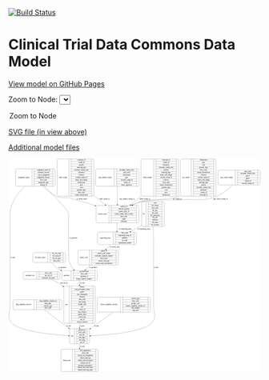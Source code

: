 <link rel='stylesheet' href="assets/style.css">
<link rel='stylesheet' href="https://unpkg.com/leaflet@1.5.1/dist/leaflet.css" integrity="sha512-xwE/Az9zrjBIphAcBb3F6JVqxf46+CDLwfLMHloNu6KEQCAWi6HcDUbeOfBIptF7tcCzusKFjFw2yuvEpDL9wQ==" crossorigin="">
<script type="text/javascript" src="https://code.jquery.com/jquery-3.2.1.min.js"></script>
<script type="text/javascript"  src="https://unpkg.com/leaflet@1.5.1/dist/leaflet.js"></script>
<script type="text/javascript" src="assets/actions.js"></script>

[![Build Status](https://travis-ci.org/CBIIT/ctdc-model.svg?branch=master)](https://travis-ci.org/CBIIT/ctdc-model)

# Clinical Trial Data Commons Data Model

[View model on GitHub Pages](https://cbiit.github.io/ctdc-model/)




Zoom to Node: <select id="node_select">
  <option value="">Zoom to Node</option>
</select>
<div id="model"></div>

<p>
<a href="./model-desc/ctdc-model.svg">SVG file (in view above)</a>
<p>
<a href="./model-desc">Additional model files</a>
<div id='graph' style='display:off;'>
<svg width="2340pt" height="1983pt"
 viewBox="0.00 0.00 2339.70 1983.00" xmlns="http://www.w3.org/2000/svg" xmlns:xlink="http://www.w3.org/1999/xlink">
<g id="graph0" class="graph" transform="scale(1 1) rotate(0) translate(4 1979)">
<title>Perl</title>
<polygon fill="#ffffff" stroke="transparent" points="-4,4 -4,-1979 2335.7039,-1979 2335.7039,4 -4,4"/>
<!-- ihc_assay_report -->
<g id="node1" class="node">
<title>ihc_assay_report</title>
<path fill="none" stroke="#000000" d="M234.7039,-1013.5C234.7039,-1013.5 513.7039,-1013.5 513.7039,-1013.5 519.7039,-1013.5 525.7039,-1019.5 525.7039,-1025.5 525.7039,-1025.5 525.7039,-1093.5 525.7039,-1093.5 525.7039,-1099.5 519.7039,-1105.5 513.7039,-1105.5 513.7039,-1105.5 234.7039,-1105.5 234.7039,-1105.5 228.7039,-1105.5 222.7039,-1099.5 222.7039,-1093.5 222.7039,-1093.5 222.7039,-1025.5 222.7039,-1025.5 222.7039,-1019.5 228.7039,-1013.5 234.7039,-1013.5"/>
<text text-anchor="middle" x="291.7039" y="-1055.8" font-family="Times,serif" font-size="14.00" fill="#000000">ihc_assay_report</text>
<polyline fill="none" stroke="#000000" points="360.7039,-1013.5 360.7039,-1105.5 "/>
<text text-anchor="middle" x="371.2039" y="-1055.8" font-family="Times,serif" font-size="14.00" fill="#000000"> </text>
<polyline fill="none" stroke="#000000" points="381.7039,-1013.5 381.7039,-1105.5 "/>
<text text-anchor="middle" x="443.2039" y="-1090.3" font-family="Times,serif" font-size="14.00" fill="#000000">ihc_test_result</text>
<polyline fill="none" stroke="#000000" points="381.7039,-1082.5 504.7039,-1082.5 "/>
<text text-anchor="middle" x="443.2039" y="-1067.3" font-family="Times,serif" font-size="14.00" fill="#000000">ihc_assay_id</text>
<polyline fill="none" stroke="#000000" points="381.7039,-1059.5 504.7039,-1059.5 "/>
<text text-anchor="middle" x="443.2039" y="-1044.3" font-family="Times,serif" font-size="14.00" fill="#000000">ihc_test_gene</text>
<polyline fill="none" stroke="#000000" points="381.7039,-1036.5 504.7039,-1036.5 "/>
<text text-anchor="middle" x="443.2039" y="-1021.3" font-family="Times,serif" font-size="14.00" fill="#000000">show_node</text>
<polyline fill="none" stroke="#000000" points="504.7039,-1013.5 504.7039,-1105.5 "/>
<text text-anchor="middle" x="515.2039" y="-1055.8" font-family="Times,serif" font-size="14.00" fill="#000000"> </text>
</g>
<!-- specimen -->
<g id="node12" class="node">
<title>specimen</title>
<path fill="none" stroke="#000000" d="M504.2039,-846.5C504.2039,-846.5 808.2039,-846.5 808.2039,-846.5 814.2039,-846.5 820.2039,-852.5 820.2039,-858.5 820.2039,-858.5 820.2039,-926.5 820.2039,-926.5 820.2039,-932.5 814.2039,-938.5 808.2039,-938.5 808.2039,-938.5 504.2039,-938.5 504.2039,-938.5 498.2039,-938.5 492.2039,-932.5 492.2039,-926.5 492.2039,-926.5 492.2039,-858.5 492.2039,-858.5 492.2039,-852.5 498.2039,-846.5 504.2039,-846.5"/>
<text text-anchor="middle" x="534.7039" y="-888.8" font-family="Times,serif" font-size="14.00" fill="#000000">specimen</text>
<polyline fill="none" stroke="#000000" points="577.2039,-846.5 577.2039,-938.5 "/>
<text text-anchor="middle" x="587.7039" y="-888.8" font-family="Times,serif" font-size="14.00" fill="#000000"> </text>
<polyline fill="none" stroke="#000000" points="598.2039,-846.5 598.2039,-938.5 "/>
<text text-anchor="middle" x="698.7039" y="-923.3" font-family="Times,serif" font-size="14.00" fill="#000000">specimen_type</text>
<polyline fill="none" stroke="#000000" points="598.2039,-915.5 799.2039,-915.5 "/>
<text text-anchor="middle" x="698.7039" y="-900.3" font-family="Times,serif" font-size="14.00" fill="#000000">show_node</text>
<polyline fill="none" stroke="#000000" points="598.2039,-892.5 799.2039,-892.5 "/>
<text text-anchor="middle" x="698.7039" y="-877.3" font-family="Times,serif" font-size="14.00" fill="#000000">specimen_id</text>
<polyline fill="none" stroke="#000000" points="598.2039,-869.5 799.2039,-869.5 "/>
<text text-anchor="middle" x="698.7039" y="-854.3" font-family="Times,serif" font-size="14.00" fill="#000000">biopsy_sequence_number</text>
<polyline fill="none" stroke="#000000" points="799.2039,-846.5 799.2039,-938.5 "/>
<text text-anchor="middle" x="809.7039" y="-888.8" font-family="Times,serif" font-size="14.00" fill="#000000"> </text>
</g>
<!-- ihc_assay_report&#45;&gt;specimen -->
<g id="edge16" class="edge">
<title>ihc_assay_report&#45;&gt;specimen</title>
<path fill="none" stroke="#000000" d="M399.4156,-1013.3838C412.2998,-993.5617 429.622,-971.6349 450.2039,-957 457.3443,-951.9228 468.7485,-946.5485 482.6208,-941.1551"/>
<polygon fill="#000000" stroke="#000000" points="483.9386,-944.399 492.0733,-937.611 481.481,-937.8445 483.9386,-944.399"/>
<text text-anchor="middle" x="495.2039" y="-960.8" font-family="Times,serif" font-size="14.00" fill="#000000">of_specimen</text>
</g>
<!-- indel_variant -->
<g id="node2" class="node">
<title>indel_variant</title>
<path fill="none" stroke="#000000" d="M460.2039,-1629.5C460.2039,-1629.5 776.2039,-1629.5 776.2039,-1629.5 782.2039,-1629.5 788.2039,-1635.5 788.2039,-1641.5 788.2039,-1641.5 788.2039,-1962.5 788.2039,-1962.5 788.2039,-1968.5 782.2039,-1974.5 776.2039,-1974.5 776.2039,-1974.5 460.2039,-1974.5 460.2039,-1974.5 454.2039,-1974.5 448.2039,-1968.5 448.2039,-1962.5 448.2039,-1962.5 448.2039,-1641.5 448.2039,-1641.5 448.2039,-1635.5 454.2039,-1629.5 460.2039,-1629.5"/>
<text text-anchor="middle" x="503.2039" y="-1798.3" font-family="Times,serif" font-size="14.00" fill="#000000">indel_variant</text>
<polyline fill="none" stroke="#000000" points="558.2039,-1629.5 558.2039,-1974.5 "/>
<text text-anchor="middle" x="568.7039" y="-1798.3" font-family="Times,serif" font-size="14.00" fill="#000000"> </text>
<polyline fill="none" stroke="#000000" points="579.2039,-1629.5 579.2039,-1974.5 "/>
<text text-anchor="middle" x="673.2039" y="-1959.3" font-family="Times,serif" font-size="14.00" fill="#000000">transcript_id</text>
<polyline fill="none" stroke="#000000" points="579.2039,-1951.5 767.2039,-1951.5 "/>
<text text-anchor="middle" x="673.2039" y="-1936.3" font-family="Times,serif" font-size="14.00" fill="#000000">variant_id</text>
<polyline fill="none" stroke="#000000" points="579.2039,-1928.5 767.2039,-1928.5 "/>
<text text-anchor="middle" x="673.2039" y="-1913.3" font-family="Times,serif" font-size="14.00" fill="#000000">position</text>
<polyline fill="none" stroke="#000000" points="579.2039,-1905.5 767.2039,-1905.5 "/>
<text text-anchor="middle" x="673.2039" y="-1890.3" font-family="Times,serif" font-size="14.00" fill="#000000">transcript_hgvs</text>
<polyline fill="none" stroke="#000000" points="579.2039,-1882.5 767.2039,-1882.5 "/>
<text text-anchor="middle" x="673.2039" y="-1867.3" font-family="Times,serif" font-size="14.00" fill="#000000">oncomine_variant_class</text>
<polyline fill="none" stroke="#000000" points="579.2039,-1859.5 767.2039,-1859.5 "/>
<text text-anchor="middle" x="673.2039" y="-1844.3" font-family="Times,serif" font-size="14.00" fill="#000000">alternative</text>
<polyline fill="none" stroke="#000000" points="579.2039,-1836.5 767.2039,-1836.5 "/>
<text text-anchor="middle" x="673.2039" y="-1821.3" font-family="Times,serif" font-size="14.00" fill="#000000">reference</text>
<polyline fill="none" stroke="#000000" points="579.2039,-1813.5 767.2039,-1813.5 "/>
<text text-anchor="middle" x="673.2039" y="-1798.3" font-family="Times,serif" font-size="14.00" fill="#000000">external_variant_id</text>
<polyline fill="none" stroke="#000000" points="579.2039,-1790.5 767.2039,-1790.5 "/>
<text text-anchor="middle" x="673.2039" y="-1775.3" font-family="Times,serif" font-size="14.00" fill="#000000">amino_acid_change</text>
<polyline fill="none" stroke="#000000" points="579.2039,-1767.5 767.2039,-1767.5 "/>
<text text-anchor="middle" x="673.2039" y="-1752.3" font-family="Times,serif" font-size="14.00" fill="#000000">chromosome</text>
<polyline fill="none" stroke="#000000" points="579.2039,-1744.5 767.2039,-1744.5 "/>
<text text-anchor="middle" x="673.2039" y="-1729.3" font-family="Times,serif" font-size="14.00" fill="#000000">gene</text>
<polyline fill="none" stroke="#000000" points="579.2039,-1721.5 767.2039,-1721.5 "/>
<text text-anchor="middle" x="673.2039" y="-1706.3" font-family="Times,serif" font-size="14.00" fill="#000000">exon</text>
<polyline fill="none" stroke="#000000" points="579.2039,-1698.5 767.2039,-1698.5 "/>
<text text-anchor="middle" x="673.2039" y="-1683.3" font-family="Times,serif" font-size="14.00" fill="#000000">genomic_hgvs</text>
<polyline fill="none" stroke="#000000" points="579.2039,-1675.5 767.2039,-1675.5 "/>
<text text-anchor="middle" x="673.2039" y="-1660.3" font-family="Times,serif" font-size="14.00" fill="#000000">show_node</text>
<polyline fill="none" stroke="#000000" points="579.2039,-1652.5 767.2039,-1652.5 "/>
<text text-anchor="middle" x="673.2039" y="-1637.3" font-family="Times,serif" font-size="14.00" fill="#000000">variant_classification</text>
<polyline fill="none" stroke="#000000" points="767.2039,-1629.5 767.2039,-1974.5 "/>
<text text-anchor="middle" x="777.7039" y="-1798.3" font-family="Times,serif" font-size="14.00" fill="#000000"> </text>
</g>
<!-- variant_report -->
<g id="node16" class="node">
<title>variant_report</title>
<path fill="none" stroke="#000000" d="M821.2039,-1382C821.2039,-1382 1193.2039,-1382 1193.2039,-1382 1199.2039,-1382 1205.2039,-1388 1205.2039,-1394 1205.2039,-1394 1205.2039,-1531 1205.2039,-1531 1205.2039,-1537 1199.2039,-1543 1193.2039,-1543 1193.2039,-1543 821.2039,-1543 821.2039,-1543 815.2039,-1543 809.2039,-1537 809.2039,-1531 809.2039,-1531 809.2039,-1394 809.2039,-1394 809.2039,-1388 815.2039,-1382 821.2039,-1382"/>
<text text-anchor="middle" x="869.2039" y="-1458.8" font-family="Times,serif" font-size="14.00" fill="#000000">variant_report</text>
<polyline fill="none" stroke="#000000" points="929.2039,-1382 929.2039,-1543 "/>
<text text-anchor="middle" x="939.7039" y="-1458.8" font-family="Times,serif" font-size="14.00" fill="#000000"> </text>
<polyline fill="none" stroke="#000000" points="950.2039,-1382 950.2039,-1543 "/>
<text text-anchor="middle" x="1067.2039" y="-1527.8" font-family="Times,serif" font-size="14.00" fill="#000000">analysis_id</text>
<polyline fill="none" stroke="#000000" points="950.2039,-1520 1184.2039,-1520 "/>
<text text-anchor="middle" x="1067.2039" y="-1504.8" font-family="Times,serif" font-size="14.00" fill="#000000">reference_genome</text>
<polyline fill="none" stroke="#000000" points="950.2039,-1497 1184.2039,-1497 "/>
<text text-anchor="middle" x="1067.2039" y="-1481.8" font-family="Times,serif" font-size="14.00" fill="#000000">variant_report_id</text>
<polyline fill="none" stroke="#000000" points="950.2039,-1474 1184.2039,-1474 "/>
<text text-anchor="middle" x="1067.2039" y="-1458.8" font-family="Times,serif" font-size="14.00" fill="#000000">torrent_variant_caller_version</text>
<polyline fill="none" stroke="#000000" points="950.2039,-1451 1184.2039,-1451 "/>
<text text-anchor="middle" x="1067.2039" y="-1435.8" font-family="Times,serif" font-size="14.00" fill="#000000">show_node</text>
<polyline fill="none" stroke="#000000" points="950.2039,-1428 1184.2039,-1428 "/>
<text text-anchor="middle" x="1067.2039" y="-1412.8" font-family="Times,serif" font-size="14.00" fill="#000000">mapd</text>
<polyline fill="none" stroke="#000000" points="950.2039,-1405 1184.2039,-1405 "/>
<text text-anchor="middle" x="1067.2039" y="-1389.8" font-family="Times,serif" font-size="14.00" fill="#000000">cellularity</text>
<polyline fill="none" stroke="#000000" points="1184.2039,-1382 1184.2039,-1543 "/>
<text text-anchor="middle" x="1194.7039" y="-1458.8" font-family="Times,serif" font-size="14.00" fill="#000000"> </text>
</g>
<!-- indel_variant&#45;&gt;variant_report -->
<g id="edge8" class="edge">
<title>indel_variant&#45;&gt;variant_report</title>
<path fill="none" stroke="#000000" d="M788.3843,-1636.7841C791.3366,-1634.1594 794.278,-1631.5629 797.2039,-1629 827.694,-1602.2925 861.7515,-1574.4806 893.4176,-1549.4089"/>
<polygon fill="#000000" stroke="#000000" points="895.7334,-1552.0399 901.4131,-1543.0961 891.3956,-1546.5459 895.7334,-1552.0399"/>
<text text-anchor="middle" x="887.7039" y="-1599.8" font-family="Times,serif" font-size="14.00" fill="#000000">indel_variant_of</text>
</g>
<!-- sequencing_assay -->
<g id="node3" class="node">
<title>sequencing_assay</title>
<path fill="none" stroke="#000000" d="M833.7039,-1180.5C833.7039,-1180.5 1170.7039,-1180.5 1170.7039,-1180.5 1176.7039,-1180.5 1182.7039,-1186.5 1182.7039,-1192.5 1182.7039,-1192.5 1182.7039,-1283.5 1182.7039,-1283.5 1182.7039,-1289.5 1176.7039,-1295.5 1170.7039,-1295.5 1170.7039,-1295.5 833.7039,-1295.5 833.7039,-1295.5 827.7039,-1295.5 821.7039,-1289.5 821.7039,-1283.5 821.7039,-1283.5 821.7039,-1192.5 821.7039,-1192.5 821.7039,-1186.5 827.7039,-1180.5 833.7039,-1180.5"/>
<text text-anchor="middle" x="894.7039" y="-1234.3" font-family="Times,serif" font-size="14.00" fill="#000000">sequencing_assay</text>
<polyline fill="none" stroke="#000000" points="967.7039,-1180.5 967.7039,-1295.5 "/>
<text text-anchor="middle" x="978.2039" y="-1234.3" font-family="Times,serif" font-size="14.00" fill="#000000"> </text>
<polyline fill="none" stroke="#000000" points="988.7039,-1180.5 988.7039,-1295.5 "/>
<text text-anchor="middle" x="1075.2039" y="-1280.3" font-family="Times,serif" font-size="14.00" fill="#000000">show_node</text>
<polyline fill="none" stroke="#000000" points="988.7039,-1272.5 1161.7039,-1272.5 "/>
<text text-anchor="middle" x="1075.2039" y="-1257.3" font-family="Times,serif" font-size="14.00" fill="#000000">sequencing_assay_id</text>
<polyline fill="none" stroke="#000000" points="988.7039,-1249.5 1161.7039,-1249.5 "/>
<text text-anchor="middle" x="1075.2039" y="-1234.3" font-family="Times,serif" font-size="14.00" fill="#000000">platform</text>
<polyline fill="none" stroke="#000000" points="988.7039,-1226.5 1161.7039,-1226.5 "/>
<text text-anchor="middle" x="1075.2039" y="-1211.3" font-family="Times,serif" font-size="14.00" fill="#000000">qc_result</text>
<polyline fill="none" stroke="#000000" points="988.7039,-1203.5 1161.7039,-1203.5 "/>
<text text-anchor="middle" x="1075.2039" y="-1188.3" font-family="Times,serif" font-size="14.00" fill="#000000">experimental_method</text>
<polyline fill="none" stroke="#000000" points="1161.7039,-1180.5 1161.7039,-1295.5 "/>
<text text-anchor="middle" x="1172.2039" y="-1234.3" font-family="Times,serif" font-size="14.00" fill="#000000"> </text>
</g>
<!-- nucleic_acid -->
<g id="node9" class="node">
<title>nucleic_acid</title>
<path fill="none" stroke="#000000" d="M654.2039,-990.5C654.2039,-990.5 1004.2039,-990.5 1004.2039,-990.5 1010.2039,-990.5 1016.2039,-996.5 1016.2039,-1002.5 1016.2039,-1002.5 1016.2039,-1116.5 1016.2039,-1116.5 1016.2039,-1122.5 1010.2039,-1128.5 1004.2039,-1128.5 1004.2039,-1128.5 654.2039,-1128.5 654.2039,-1128.5 648.2039,-1128.5 642.2039,-1122.5 642.2039,-1116.5 642.2039,-1116.5 642.2039,-1002.5 642.2039,-1002.5 642.2039,-996.5 648.2039,-990.5 654.2039,-990.5"/>
<text text-anchor="middle" x="695.2039" y="-1055.8" font-family="Times,serif" font-size="14.00" fill="#000000">nucleic_acid</text>
<polyline fill="none" stroke="#000000" points="748.2039,-990.5 748.2039,-1128.5 "/>
<text text-anchor="middle" x="758.7039" y="-1055.8" font-family="Times,serif" font-size="14.00" fill="#000000"> </text>
<polyline fill="none" stroke="#000000" points="769.2039,-990.5 769.2039,-1128.5 "/>
<text text-anchor="middle" x="882.2039" y="-1113.3" font-family="Times,serif" font-size="14.00" fill="#000000">aliquot_id</text>
<polyline fill="none" stroke="#000000" points="769.2039,-1105.5 995.2039,-1105.5 "/>
<text text-anchor="middle" x="882.2039" y="-1090.3" font-family="Times,serif" font-size="14.00" fill="#000000">nucleic_acid_volume</text>
<polyline fill="none" stroke="#000000" points="769.2039,-1082.5 995.2039,-1082.5 "/>
<text text-anchor="middle" x="882.2039" y="-1067.3" font-family="Times,serif" font-size="14.00" fill="#000000">molecular_sequence_number</text>
<polyline fill="none" stroke="#000000" points="769.2039,-1059.5 995.2039,-1059.5 "/>
<text text-anchor="middle" x="882.2039" y="-1044.3" font-family="Times,serif" font-size="14.00" fill="#000000">show_node</text>
<polyline fill="none" stroke="#000000" points="769.2039,-1036.5 995.2039,-1036.5 "/>
<text text-anchor="middle" x="882.2039" y="-1021.3" font-family="Times,serif" font-size="14.00" fill="#000000">nucleic_acid_type</text>
<polyline fill="none" stroke="#000000" points="769.2039,-1013.5 995.2039,-1013.5 "/>
<text text-anchor="middle" x="882.2039" y="-998.3" font-family="Times,serif" font-size="14.00" fill="#000000">nucleic_acid_concentration</text>
<polyline fill="none" stroke="#000000" points="995.2039,-990.5 995.2039,-1128.5 "/>
<text text-anchor="middle" x="1005.7039" y="-1055.8" font-family="Times,serif" font-size="14.00" fill="#000000"> </text>
</g>
<!-- sequencing_assay&#45;&gt;nucleic_acid -->
<g id="edge2" class="edge">
<title>sequencing_assay&#45;&gt;nucleic_acid</title>
<path fill="none" stroke="#000000" d="M946.0357,-1180.0462C932.3849,-1165.9614 917.5802,-1150.686 903.242,-1135.8919"/>
<polygon fill="#000000" stroke="#000000" points="905.7207,-1133.4204 896.2478,-1128.6754 900.6941,-1138.2921 905.7207,-1133.4204"/>
<text text-anchor="middle" x="980.7039" y="-1150.8" font-family="Times,serif" font-size="14.00" fill="#000000">of_nucleic_acid</text>
</g>
<!-- assignment_report -->
<g id="node4" class="node">
<title>assignment_report</title>
<path fill="none" stroke="#000000" d="M74.7039,-1721.5C74.7039,-1721.5 417.7039,-1721.5 417.7039,-1721.5 423.7039,-1721.5 429.7039,-1727.5 429.7039,-1733.5 429.7039,-1733.5 429.7039,-1870.5 429.7039,-1870.5 429.7039,-1876.5 423.7039,-1882.5 417.7039,-1882.5 417.7039,-1882.5 74.7039,-1882.5 74.7039,-1882.5 68.7039,-1882.5 62.7039,-1876.5 62.7039,-1870.5 62.7039,-1870.5 62.7039,-1733.5 62.7039,-1733.5 62.7039,-1727.5 68.7039,-1721.5 74.7039,-1721.5"/>
<text text-anchor="middle" x="138.7039" y="-1798.3" font-family="Times,serif" font-size="14.00" fill="#000000">assignment_report</text>
<polyline fill="none" stroke="#000000" points="214.7039,-1721.5 214.7039,-1882.5 "/>
<text text-anchor="middle" x="225.2039" y="-1798.3" font-family="Times,serif" font-size="14.00" fill="#000000"> </text>
<polyline fill="none" stroke="#000000" points="235.7039,-1721.5 235.7039,-1882.5 "/>
<text text-anchor="middle" x="322.2039" y="-1867.3" font-family="Times,serif" font-size="14.00" fill="#000000">assignment_report_id</text>
<polyline fill="none" stroke="#000000" points="235.7039,-1859.5 408.7039,-1859.5 "/>
<text text-anchor="middle" x="322.2039" y="-1844.3" font-family="Times,serif" font-size="14.00" fill="#000000">treatment_outcome</text>
<polyline fill="none" stroke="#000000" points="235.7039,-1836.5 408.7039,-1836.5 "/>
<text text-anchor="middle" x="322.2039" y="-1821.3" font-family="Times,serif" font-size="14.00" fill="#000000">step_at_assignment</text>
<polyline fill="none" stroke="#000000" points="235.7039,-1813.5 408.7039,-1813.5 "/>
<text text-anchor="middle" x="322.2039" y="-1798.3" font-family="Times,serif" font-size="14.00" fill="#000000">assignment_outcome</text>
<polyline fill="none" stroke="#000000" points="235.7039,-1790.5 408.7039,-1790.5 "/>
<text text-anchor="middle" x="322.2039" y="-1775.3" font-family="Times,serif" font-size="14.00" fill="#000000">show_node</text>
<polyline fill="none" stroke="#000000" points="235.7039,-1767.5 408.7039,-1767.5 "/>
<text text-anchor="middle" x="322.2039" y="-1752.3" font-family="Times,serif" font-size="14.00" fill="#000000">assignment_logic</text>
<polyline fill="none" stroke="#000000" points="235.7039,-1744.5 408.7039,-1744.5 "/>
<text text-anchor="middle" x="322.2039" y="-1729.3" font-family="Times,serif" font-size="14.00" fill="#000000">analysis_id</text>
<polyline fill="none" stroke="#000000" points="408.7039,-1721.5 408.7039,-1882.5 "/>
<text text-anchor="middle" x="419.2039" y="-1798.3" font-family="Times,serif" font-size="14.00" fill="#000000"> </text>
</g>
<!-- arm -->
<g id="node11" class="node">
<title>arm</title>
<path fill="none" stroke="#000000" d="M576.2039,-259.5C576.2039,-259.5 736.2039,-259.5 736.2039,-259.5 742.2039,-259.5 748.2039,-265.5 748.2039,-271.5 748.2039,-271.5 748.2039,-385.5 748.2039,-385.5 748.2039,-391.5 742.2039,-397.5 736.2039,-397.5 736.2039,-397.5 576.2039,-397.5 576.2039,-397.5 570.2039,-397.5 564.2039,-391.5 564.2039,-385.5 564.2039,-385.5 564.2039,-271.5 564.2039,-271.5 564.2039,-265.5 570.2039,-259.5 576.2039,-259.5"/>
<text text-anchor="middle" x="586.7039" y="-324.8" font-family="Times,serif" font-size="14.00" fill="#000000">arm</text>
<polyline fill="none" stroke="#000000" points="609.2039,-259.5 609.2039,-397.5 "/>
<text text-anchor="middle" x="619.7039" y="-324.8" font-family="Times,serif" font-size="14.00" fill="#000000"> </text>
<polyline fill="none" stroke="#000000" points="630.2039,-259.5 630.2039,-397.5 "/>
<text text-anchor="middle" x="678.7039" y="-382.3" font-family="Times,serif" font-size="14.00" fill="#000000">pubmed_id</text>
<polyline fill="none" stroke="#000000" points="630.2039,-374.5 727.2039,-374.5 "/>
<text text-anchor="middle" x="678.7039" y="-359.3" font-family="Times,serif" font-size="14.00" fill="#000000">show_node</text>
<polyline fill="none" stroke="#000000" points="630.2039,-351.5 727.2039,-351.5 "/>
<text text-anchor="middle" x="678.7039" y="-336.3" font-family="Times,serif" font-size="14.00" fill="#000000">arm_title</text>
<polyline fill="none" stroke="#000000" points="630.2039,-328.5 727.2039,-328.5 "/>
<text text-anchor="middle" x="678.7039" y="-313.3" font-family="Times,serif" font-size="14.00" fill="#000000">arm_target</text>
<polyline fill="none" stroke="#000000" points="630.2039,-305.5 727.2039,-305.5 "/>
<text text-anchor="middle" x="678.7039" y="-290.3" font-family="Times,serif" font-size="14.00" fill="#000000">arm_drug</text>
<polyline fill="none" stroke="#000000" points="630.2039,-282.5 727.2039,-282.5 "/>
<text text-anchor="middle" x="678.7039" y="-267.3" font-family="Times,serif" font-size="14.00" fill="#000000">arm_id</text>
<polyline fill="none" stroke="#000000" points="727.2039,-259.5 727.2039,-397.5 "/>
<text text-anchor="middle" x="737.7039" y="-324.8" font-family="Times,serif" font-size="14.00" fill="#000000"> </text>
</g>
<!-- assignment_report&#45;&gt;arm -->
<g id="edge13" class="edge">
<title>assignment_report&#45;&gt;arm</title>
<path fill="none" stroke="#000000" d="M148.5843,-1721.2086C84.0183,-1658.2714 11.2039,-1564.6494 11.2039,-1462.5 11.2039,-1462.5 11.2039,-1462.5 11.2039,-622 11.2039,-544.696 -23.0524,-505.9665 29.2039,-449 98.4459,-373.5167 394.503,-344.2179 553.7916,-333.7604"/>
<polygon fill="#000000" stroke="#000000" points="554.3273,-337.2333 564.082,-333.0986 553.8779,-330.2478 554.3273,-337.2333"/>
<text text-anchor="middle" x="36.2039" y="-1055.8" font-family="Times,serif" font-size="14.00" fill="#000000">of_arm</text>
</g>
<!-- assignment_report&#45;&gt;specimen -->
<g id="edge14" class="edge">
<title>assignment_report&#45;&gt;specimen</title>
<path fill="none" stroke="#000000" d="M329.9594,-1721.4776C421.1643,-1632.0941 554.2039,-1495.9742 554.2039,-1462.5 554.2039,-1462.5 554.2039,-1462.5 554.2039,-1059.5 554.2039,-1017.5543 577.9297,-977.2236 602.4957,-946.7069"/>
<polygon fill="#000000" stroke="#000000" points="605.3923,-948.6972 609.0853,-938.7668 600.0057,-944.2268 605.3923,-948.6972"/>
<text text-anchor="middle" x="599.2039" y="-1234.3" font-family="Times,serif" font-size="14.00" fill="#000000">of_specimen</text>
</g>
<!-- assignment_report&#45;&gt;variant_report -->
<g id="edge1" class="edge">
<title>assignment_report&#45;&gt;variant_report</title>
<path fill="none" stroke="#000000" d="M315.5601,-1721.3767C349.3555,-1687.3579 392.713,-1650.6802 439.2039,-1629 490.4719,-1605.0921 510.1641,-1624.0621 565.2039,-1611 642.7502,-1592.5966 726.0251,-1566.3843 799.1526,-1541.0915"/>
<polygon fill="#000000" stroke="#000000" points="800.6422,-1544.2793 808.9396,-1537.6911 798.3448,-1537.667 800.6422,-1544.2793"/>
<text text-anchor="middle" x="675.7039" y="-1599.8" font-family="Times,serif" font-size="14.00" fill="#000000">of_variant_report</text>
</g>
<!-- drug_eligibility_criterion -->
<g id="node5" class="node">
<title>drug_eligibility_criterion</title>
<path fill="none" stroke="#000000" d="M50.7039,-576C50.7039,-576 479.7039,-576 479.7039,-576 485.7039,-576 491.7039,-582 491.7039,-588 491.7039,-588 491.7039,-656 491.7039,-656 491.7039,-662 485.7039,-668 479.7039,-668 479.7039,-668 50.7039,-668 50.7039,-668 44.7039,-668 38.7039,-662 38.7039,-656 38.7039,-656 38.7039,-588 38.7039,-588 38.7039,-582 44.7039,-576 50.7039,-576"/>
<text text-anchor="middle" x="136.2039" y="-618.3" font-family="Times,serif" font-size="14.00" fill="#000000">drug_eligibility_criterion</text>
<polyline fill="none" stroke="#000000" points="233.7039,-576 233.7039,-668 "/>
<text text-anchor="middle" x="244.2039" y="-618.3" font-family="Times,serif" font-size="14.00" fill="#000000"> </text>
<polyline fill="none" stroke="#000000" points="254.7039,-576 254.7039,-668 "/>
<text text-anchor="middle" x="362.7039" y="-652.8" font-family="Times,serif" font-size="14.00" fill="#000000">drug_eligibility_criterion_id</text>
<polyline fill="none" stroke="#000000" points="254.7039,-645 470.7039,-645 "/>
<text text-anchor="middle" x="362.7039" y="-629.8" font-family="Times,serif" font-size="14.00" fill="#000000">drug_name</text>
<polyline fill="none" stroke="#000000" points="254.7039,-622 470.7039,-622 "/>
<text text-anchor="middle" x="362.7039" y="-606.8" font-family="Times,serif" font-size="14.00" fill="#000000">criterion_type</text>
<polyline fill="none" stroke="#000000" points="254.7039,-599 470.7039,-599 "/>
<text text-anchor="middle" x="362.7039" y="-583.8" font-family="Times,serif" font-size="14.00" fill="#000000">show_node</text>
<polyline fill="none" stroke="#000000" points="470.7039,-576 470.7039,-668 "/>
<text text-anchor="middle" x="481.2039" y="-618.3" font-family="Times,serif" font-size="14.00" fill="#000000"> </text>
</g>
<!-- drug_eligibility_criterion&#45;&gt;arm -->
<g id="edge9" class="edge">
<title>drug_eligibility_criterion&#45;&gt;arm</title>
<path fill="none" stroke="#000000" d="M326.7277,-575.8178C388.1269,-529.7291 483.4965,-458.141 555.8611,-403.8213"/>
<polygon fill="#000000" stroke="#000000" points="558.2256,-406.4228 564.122,-397.6203 554.0233,-400.8245 558.2256,-406.4228"/>
<text text-anchor="middle" x="554.2039" y="-419.8" font-family="Times,serif" font-size="14.00" fill="#000000">of_arm</text>
</g>
<!-- case -->
<g id="node6" class="node">
<title>case</title>
<path fill="none" stroke="#000000" d="M522.2039,-449.5C522.2039,-449.5 790.2039,-449.5 790.2039,-449.5 796.2039,-449.5 802.2039,-455.5 802.2039,-461.5 802.2039,-461.5 802.2039,-782.5 802.2039,-782.5 802.2039,-788.5 796.2039,-794.5 790.2039,-794.5 790.2039,-794.5 522.2039,-794.5 522.2039,-794.5 516.2039,-794.5 510.2039,-788.5 510.2039,-782.5 510.2039,-782.5 510.2039,-461.5 510.2039,-461.5 510.2039,-455.5 516.2039,-449.5 522.2039,-449.5"/>
<text text-anchor="middle" x="534.7039" y="-618.3" font-family="Times,serif" font-size="14.00" fill="#000000">case</text>
<polyline fill="none" stroke="#000000" points="559.2039,-449.5 559.2039,-794.5 "/>
<text text-anchor="middle" x="569.7039" y="-618.3" font-family="Times,serif" font-size="14.00" fill="#000000"> </text>
<polyline fill="none" stroke="#000000" points="580.2039,-449.5 580.2039,-794.5 "/>
<text text-anchor="middle" x="680.7039" y="-779.3" font-family="Times,serif" font-size="14.00" fill="#000000">disease</text>
<polyline fill="none" stroke="#000000" points="580.2039,-771.5 781.2039,-771.5 "/>
<text text-anchor="middle" x="680.7039" y="-756.3" font-family="Times,serif" font-size="14.00" fill="#000000">ecog_performance_status</text>
<polyline fill="none" stroke="#000000" points="580.2039,-748.5 781.2039,-748.5 "/>
<text text-anchor="middle" x="680.7039" y="-733.3" font-family="Times,serif" font-size="14.00" fill="#000000">gender</text>
<polyline fill="none" stroke="#000000" points="580.2039,-725.5 781.2039,-725.5 "/>
<text text-anchor="middle" x="680.7039" y="-710.3" font-family="Times,serif" font-size="14.00" fill="#000000">ctep_subcategory</text>
<polyline fill="none" stroke="#000000" points="580.2039,-702.5 781.2039,-702.5 "/>
<text text-anchor="middle" x="680.7039" y="-687.3" font-family="Times,serif" font-size="14.00" fill="#000000">ethnicity</text>
<polyline fill="none" stroke="#000000" points="580.2039,-679.5 781.2039,-679.5 "/>
<text text-anchor="middle" x="680.7039" y="-664.3" font-family="Times,serif" font-size="14.00" fill="#000000">show_node</text>
<polyline fill="none" stroke="#000000" points="580.2039,-656.5 781.2039,-656.5 "/>
<text text-anchor="middle" x="680.7039" y="-641.3" font-family="Times,serif" font-size="14.00" fill="#000000">prior_drugs</text>
<polyline fill="none" stroke="#000000" points="580.2039,-633.5 781.2039,-633.5 "/>
<text text-anchor="middle" x="680.7039" y="-618.3" font-family="Times,serif" font-size="14.00" fill="#000000">meddra_code</text>
<polyline fill="none" stroke="#000000" points="580.2039,-610.5 781.2039,-610.5 "/>
<text text-anchor="middle" x="680.7039" y="-595.3" font-family="Times,serif" font-size="14.00" fill="#000000">race</text>
<polyline fill="none" stroke="#000000" points="580.2039,-587.5 781.2039,-587.5 "/>
<text text-anchor="middle" x="680.7039" y="-572.3" font-family="Times,serif" font-size="14.00" fill="#000000">source_id</text>
<polyline fill="none" stroke="#000000" points="580.2039,-564.5 781.2039,-564.5 "/>
<text text-anchor="middle" x="680.7039" y="-549.3" font-family="Times,serif" font-size="14.00" fill="#000000">ctep_category</text>
<polyline fill="none" stroke="#000000" points="580.2039,-541.5 781.2039,-541.5 "/>
<text text-anchor="middle" x="680.7039" y="-526.3" font-family="Times,serif" font-size="14.00" fill="#000000">patient_status</text>
<polyline fill="none" stroke="#000000" points="580.2039,-518.5 781.2039,-518.5 "/>
<text text-anchor="middle" x="680.7039" y="-503.3" font-family="Times,serif" font-size="14.00" fill="#000000">current_step</text>
<polyline fill="none" stroke="#000000" points="580.2039,-495.5 781.2039,-495.5 "/>
<text text-anchor="middle" x="680.7039" y="-480.3" font-family="Times,serif" font-size="14.00" fill="#000000">case_id</text>
<polyline fill="none" stroke="#000000" points="580.2039,-472.5 781.2039,-472.5 "/>
<text text-anchor="middle" x="680.7039" y="-457.3" font-family="Times,serif" font-size="14.00" fill="#000000">extent_of_disease</text>
<polyline fill="none" stroke="#000000" points="781.2039,-449.5 781.2039,-794.5 "/>
<text text-anchor="middle" x="791.7039" y="-618.3" font-family="Times,serif" font-size="14.00" fill="#000000"> </text>
</g>
<!-- case&#45;&gt;arm -->
<g id="edge10" class="edge">
<title>case&#45;&gt;arm</title>
<path fill="none" stroke="#000000" d="M656.2039,-449.1483C656.2039,-434.91 656.2039,-421.0106 656.2039,-408.0094"/>
<polygon fill="#000000" stroke="#000000" points="659.704,-407.786 656.2039,-397.786 652.704,-407.7861 659.704,-407.786"/>
<text text-anchor="middle" x="681.2039" y="-419.8" font-family="Times,serif" font-size="14.00" fill="#000000">of_arm</text>
</g>
<!-- copy_number_variant -->
<g id="node7" class="node">
<title>copy_number_variant</title>
<path fill="none" stroke="#000000" d="M818.2039,-1721.5C818.2039,-1721.5 1196.2039,-1721.5 1196.2039,-1721.5 1202.2039,-1721.5 1208.2039,-1727.5 1208.2039,-1733.5 1208.2039,-1733.5 1208.2039,-1870.5 1208.2039,-1870.5 1208.2039,-1876.5 1202.2039,-1882.5 1196.2039,-1882.5 1196.2039,-1882.5 818.2039,-1882.5 818.2039,-1882.5 812.2039,-1882.5 806.2039,-1876.5 806.2039,-1870.5 806.2039,-1870.5 806.2039,-1733.5 806.2039,-1733.5 806.2039,-1727.5 812.2039,-1721.5 818.2039,-1721.5"/>
<text text-anchor="middle" x="892.2039" y="-1798.3" font-family="Times,serif" font-size="14.00" fill="#000000">copy_number_variant</text>
<polyline fill="none" stroke="#000000" points="978.2039,-1721.5 978.2039,-1882.5 "/>
<text text-anchor="middle" x="988.7039" y="-1798.3" font-family="Times,serif" font-size="14.00" fill="#000000"> </text>
<polyline fill="none" stroke="#000000" points="999.2039,-1721.5 999.2039,-1882.5 "/>
<text text-anchor="middle" x="1093.2039" y="-1867.3" font-family="Times,serif" font-size="14.00" fill="#000000">oncomine_variant_class</text>
<polyline fill="none" stroke="#000000" points="999.2039,-1859.5 1187.2039,-1859.5 "/>
<text text-anchor="middle" x="1093.2039" y="-1844.3" font-family="Times,serif" font-size="14.00" fill="#000000">show_node</text>
<polyline fill="none" stroke="#000000" points="999.2039,-1836.5 1187.2039,-1836.5 "/>
<text text-anchor="middle" x="1093.2039" y="-1821.3" font-family="Times,serif" font-size="14.00" fill="#000000">chromosome</text>
<polyline fill="none" stroke="#000000" points="999.2039,-1813.5 1187.2039,-1813.5 "/>
<text text-anchor="middle" x="1093.2039" y="-1798.3" font-family="Times,serif" font-size="14.00" fill="#000000">gene</text>
<polyline fill="none" stroke="#000000" points="999.2039,-1790.5 1187.2039,-1790.5 "/>
<text text-anchor="middle" x="1093.2039" y="-1775.3" font-family="Times,serif" font-size="14.00" fill="#000000">external_variant_id</text>
<polyline fill="none" stroke="#000000" points="999.2039,-1767.5 1187.2039,-1767.5 "/>
<text text-anchor="middle" x="1093.2039" y="-1752.3" font-family="Times,serif" font-size="14.00" fill="#000000">variant_id</text>
<polyline fill="none" stroke="#000000" points="999.2039,-1744.5 1187.2039,-1744.5 "/>
<text text-anchor="middle" x="1093.2039" y="-1729.3" font-family="Times,serif" font-size="14.00" fill="#000000">tumor_suppressor</text>
<polyline fill="none" stroke="#000000" points="1187.2039,-1721.5 1187.2039,-1882.5 "/>
<text text-anchor="middle" x="1197.7039" y="-1798.3" font-family="Times,serif" font-size="14.00" fill="#000000"> </text>
</g>
<!-- copy_number_variant&#45;&gt;variant_report -->
<g id="edge19" class="edge">
<title>copy_number_variant&#45;&gt;variant_report</title>
<path fill="none" stroke="#000000" d="M1007.2039,-1721.1126C1007.2039,-1670.6405 1007.2039,-1605.5718 1007.2039,-1553.3305"/>
<polygon fill="#000000" stroke="#000000" points="1010.704,-1553.0614 1007.2039,-1543.0614 1003.704,-1553.0614 1010.704,-1553.0614"/>
<text text-anchor="middle" x="1095.7039" y="-1599.8" font-family="Times,serif" font-size="14.00" fill="#000000">copy_number_variant_of</text>
</g>
<!-- disease_eligibility_criterion -->
<g id="node8" class="node">
<title>disease_eligibility_criterion</title>
<path fill="none" stroke="#000000" d="M832.7039,-553C832.7039,-553 1301.7039,-553 1301.7039,-553 1307.7039,-553 1313.7039,-559 1313.7039,-565 1313.7039,-565 1313.7039,-679 1313.7039,-679 1313.7039,-685 1307.7039,-691 1301.7039,-691 1301.7039,-691 832.7039,-691 832.7039,-691 826.7039,-691 820.7039,-685 820.7039,-679 820.7039,-679 820.7039,-565 820.7039,-565 820.7039,-559 826.7039,-553 832.7039,-553"/>
<text text-anchor="middle" x="928.2039" y="-618.3" font-family="Times,serif" font-size="14.00" fill="#000000">disease_eligibility_criterion</text>
<polyline fill="none" stroke="#000000" points="1035.7039,-553 1035.7039,-691 "/>
<text text-anchor="middle" x="1046.2039" y="-618.3" font-family="Times,serif" font-size="14.00" fill="#000000"> </text>
<polyline fill="none" stroke="#000000" points="1056.7039,-553 1056.7039,-691 "/>
<text text-anchor="middle" x="1174.7039" y="-675.8" font-family="Times,serif" font-size="14.00" fill="#000000">criterion_type</text>
<polyline fill="none" stroke="#000000" points="1056.7039,-668 1292.7039,-668 "/>
<text text-anchor="middle" x="1174.7039" y="-652.8" font-family="Times,serif" font-size="14.00" fill="#000000">show_node</text>
<polyline fill="none" stroke="#000000" points="1056.7039,-645 1292.7039,-645 "/>
<text text-anchor="middle" x="1174.7039" y="-629.8" font-family="Times,serif" font-size="14.00" fill="#000000">meddra_code</text>
<polyline fill="none" stroke="#000000" points="1056.7039,-622 1292.7039,-622 "/>
<text text-anchor="middle" x="1174.7039" y="-606.8" font-family="Times,serif" font-size="14.00" fill="#000000">disease_eligibility_criterion_id</text>
<polyline fill="none" stroke="#000000" points="1056.7039,-599 1292.7039,-599 "/>
<text text-anchor="middle" x="1174.7039" y="-583.8" font-family="Times,serif" font-size="14.00" fill="#000000">ctep_category</text>
<polyline fill="none" stroke="#000000" points="1056.7039,-576 1292.7039,-576 "/>
<text text-anchor="middle" x="1174.7039" y="-560.8" font-family="Times,serif" font-size="14.00" fill="#000000">ctep_term</text>
<polyline fill="none" stroke="#000000" points="1292.7039,-553 1292.7039,-691 "/>
<text text-anchor="middle" x="1303.2039" y="-618.3" font-family="Times,serif" font-size="14.00" fill="#000000"> </text>
</g>
<!-- disease_eligibility_criterion&#45;&gt;arm -->
<g id="edge11" class="edge">
<title>disease_eligibility_criterion&#45;&gt;arm</title>
<path fill="none" stroke="#000000" d="M970.323,-552.8163C906.029,-506.9031 821.8288,-446.7747 756.7889,-400.3289"/>
<polygon fill="#000000" stroke="#000000" points="758.7239,-397.4099 748.5518,-394.4468 754.6558,-403.1066 758.7239,-397.4099"/>
<text text-anchor="middle" x="813.2039" y="-419.8" font-family="Times,serif" font-size="14.00" fill="#000000">of_arm</text>
</g>
<!-- nucleic_acid&#45;&gt;specimen -->
<g id="edge15" class="edge">
<title>nucleic_acid&#45;&gt;specimen</title>
<path fill="none" stroke="#000000" d="M757.5893,-990.3692C742.2327,-975.5452 726.2308,-960.0983 711.5988,-945.9737"/>
<polygon fill="#000000" stroke="#000000" points="713.7083,-943.1453 704.0827,-938.7183 708.8466,-948.1817 713.7083,-943.1453"/>
<text text-anchor="middle" x="782.2039" y="-960.8" font-family="Times,serif" font-size="14.00" fill="#000000">of_specimen</text>
</g>
<!-- metastatic_site -->
<g id="node10" class="node">
<title>metastatic_site</title>
<path fill="none" stroke="#000000" d="M144.2039,-858C144.2039,-858 462.2039,-858 462.2039,-858 468.2039,-858 474.2039,-864 474.2039,-870 474.2039,-870 474.2039,-915 474.2039,-915 474.2039,-921 468.2039,-927 462.2039,-927 462.2039,-927 144.2039,-927 144.2039,-927 138.2039,-927 132.2039,-921 132.2039,-915 132.2039,-915 132.2039,-870 132.2039,-870 132.2039,-864 138.2039,-858 144.2039,-858"/>
<text text-anchor="middle" x="195.7039" y="-888.8" font-family="Times,serif" font-size="14.00" fill="#000000">metastatic_site</text>
<polyline fill="none" stroke="#000000" points="259.2039,-858 259.2039,-927 "/>
<text text-anchor="middle" x="269.7039" y="-888.8" font-family="Times,serif" font-size="14.00" fill="#000000"> </text>
<polyline fill="none" stroke="#000000" points="280.2039,-858 280.2039,-927 "/>
<text text-anchor="middle" x="366.7039" y="-911.8" font-family="Times,serif" font-size="14.00" fill="#000000">show_node</text>
<polyline fill="none" stroke="#000000" points="280.2039,-904 453.2039,-904 "/>
<text text-anchor="middle" x="366.7039" y="-888.8" font-family="Times,serif" font-size="14.00" fill="#000000">met_site_id</text>
<polyline fill="none" stroke="#000000" points="280.2039,-881 453.2039,-881 "/>
<text text-anchor="middle" x="366.7039" y="-865.8" font-family="Times,serif" font-size="14.00" fill="#000000">metastatic_site_name</text>
<polyline fill="none" stroke="#000000" points="453.2039,-858 453.2039,-927 "/>
<text text-anchor="middle" x="463.7039" y="-888.8" font-family="Times,serif" font-size="14.00" fill="#000000"> </text>
</g>
<!-- metastatic_site&#45;&gt;case -->
<g id="edge7" class="edge">
<title>metastatic_site&#45;&gt;case</title>
<path fill="none" stroke="#000000" d="M390.6769,-857.8202C426.412,-841.5207 467.0477,-820.1167 500.2039,-795 500.7076,-794.6184 501.2109,-794.2351 501.714,-793.85"/>
<polygon fill="#000000" stroke="#000000" points="504.1354,-796.3982 509.8297,-787.4637 499.8066,-790.8972 504.1354,-796.3982"/>
<text text-anchor="middle" x="511.7039" y="-816.8" font-family="Times,serif" font-size="14.00" fill="#000000">met_site_of</text>
</g>
<!-- clinical_trial -->
<g id="node17" class="node">
<title>clinical_trial</title>
<path fill="none" stroke="#000000" d="M495.7039,-.5C495.7039,-.5 816.7039,-.5 816.7039,-.5 822.7039,-.5 828.7039,-6.5 828.7039,-12.5 828.7039,-12.5 828.7039,-195.5 828.7039,-195.5 828.7039,-201.5 822.7039,-207.5 816.7039,-207.5 816.7039,-207.5 495.7039,-207.5 495.7039,-207.5 489.7039,-207.5 483.7039,-201.5 483.7039,-195.5 483.7039,-195.5 483.7039,-12.5 483.7039,-12.5 483.7039,-6.5 489.7039,-.5 495.7039,-.5"/>
<text text-anchor="middle" x="536.7039" y="-100.3" font-family="Times,serif" font-size="14.00" fill="#000000">clinical_trial</text>
<polyline fill="none" stroke="#000000" points="589.7039,-.5 589.7039,-207.5 "/>
<text text-anchor="middle" x="600.2039" y="-100.3" font-family="Times,serif" font-size="14.00" fill="#000000"> </text>
<polyline fill="none" stroke="#000000" points="610.7039,-.5 610.7039,-207.5 "/>
<text text-anchor="middle" x="709.2039" y="-192.3" font-family="Times,serif" font-size="14.00" fill="#000000">lead_organization</text>
<polyline fill="none" stroke="#000000" points="610.7039,-184.5 807.7039,-184.5 "/>
<text text-anchor="middle" x="709.2039" y="-169.3" font-family="Times,serif" font-size="14.00" fill="#000000">show_node</text>
<polyline fill="none" stroke="#000000" points="610.7039,-161.5 807.7039,-161.5 "/>
<text text-anchor="middle" x="709.2039" y="-146.3" font-family="Times,serif" font-size="14.00" fill="#000000">clinical_trial_designation</text>
<polyline fill="none" stroke="#000000" points="610.7039,-138.5 807.7039,-138.5 "/>
<text text-anchor="middle" x="709.2039" y="-123.3" font-family="Times,serif" font-size="14.00" fill="#000000">clinical_trial_type</text>
<polyline fill="none" stroke="#000000" points="610.7039,-115.5 807.7039,-115.5 "/>
<text text-anchor="middle" x="709.2039" y="-100.3" font-family="Times,serif" font-size="14.00" fill="#000000">clinical_trial_description</text>
<polyline fill="none" stroke="#000000" points="610.7039,-92.5 807.7039,-92.5 "/>
<text text-anchor="middle" x="709.2039" y="-77.3" font-family="Times,serif" font-size="14.00" fill="#000000">clinical_trial_id</text>
<polyline fill="none" stroke="#000000" points="610.7039,-69.5 807.7039,-69.5 "/>
<text text-anchor="middle" x="709.2039" y="-54.3" font-family="Times,serif" font-size="14.00" fill="#000000">principal_investigators</text>
<polyline fill="none" stroke="#000000" points="610.7039,-46.5 807.7039,-46.5 "/>
<text text-anchor="middle" x="709.2039" y="-31.3" font-family="Times,serif" font-size="14.00" fill="#000000">clinical_trial_short_name</text>
<polyline fill="none" stroke="#000000" points="610.7039,-23.5 807.7039,-23.5 "/>
<text text-anchor="middle" x="709.2039" y="-8.3" font-family="Times,serif" font-size="14.00" fill="#000000">clinical_trial_long_name</text>
<polyline fill="none" stroke="#000000" points="807.7039,-.5 807.7039,-207.5 "/>
<text text-anchor="middle" x="818.2039" y="-100.3" font-family="Times,serif" font-size="14.00" fill="#000000"> </text>
</g>
<!-- arm&#45;&gt;clinical_trial -->
<g id="edge4" class="edge">
<title>arm&#45;&gt;clinical_trial</title>
<path fill="none" stroke="#000000" d="M656.2039,-259.3107C656.2039,-246.1444 656.2039,-232.0465 656.2039,-217.9134"/>
<polygon fill="#000000" stroke="#000000" points="659.704,-217.6289 656.2039,-207.6289 652.704,-217.6289 659.704,-217.6289"/>
<text text-anchor="middle" x="682.2039" y="-229.8" font-family="Times,serif" font-size="14.00" fill="#000000">of_trial</text>
</g>
<!-- specimen&#45;&gt;case -->
<g id="edge18" class="edge">
<title>specimen&#45;&gt;case</title>
<path fill="none" stroke="#000000" d="M656.2039,-846.3067C656.2039,-833.9287 656.2039,-819.7591 656.2039,-804.6898"/>
<polygon fill="#000000" stroke="#000000" points="659.704,-804.667 656.2039,-794.667 652.704,-804.6671 659.704,-804.667"/>
<text text-anchor="middle" x="683.2039" y="-816.8" font-family="Times,serif" font-size="14.00" fill="#000000">of_case</text>
</g>
<!-- delins_variant -->
<g id="node13" class="node">
<title>delins_variant</title>
<path fill="none" stroke="#000000" d="M1238.2039,-1629.5C1238.2039,-1629.5 1562.2039,-1629.5 1562.2039,-1629.5 1568.2039,-1629.5 1574.2039,-1635.5 1574.2039,-1641.5 1574.2039,-1641.5 1574.2039,-1962.5 1574.2039,-1962.5 1574.2039,-1968.5 1568.2039,-1974.5 1562.2039,-1974.5 1562.2039,-1974.5 1238.2039,-1974.5 1238.2039,-1974.5 1232.2039,-1974.5 1226.2039,-1968.5 1226.2039,-1962.5 1226.2039,-1962.5 1226.2039,-1641.5 1226.2039,-1641.5 1226.2039,-1635.5 1232.2039,-1629.5 1238.2039,-1629.5"/>
<text text-anchor="middle" x="1285.2039" y="-1798.3" font-family="Times,serif" font-size="14.00" fill="#000000">delins_variant</text>
<polyline fill="none" stroke="#000000" points="1344.2039,-1629.5 1344.2039,-1974.5 "/>
<text text-anchor="middle" x="1354.7039" y="-1798.3" font-family="Times,serif" font-size="14.00" fill="#000000"> </text>
<polyline fill="none" stroke="#000000" points="1365.2039,-1629.5 1365.2039,-1974.5 "/>
<text text-anchor="middle" x="1459.2039" y="-1959.3" font-family="Times,serif" font-size="14.00" fill="#000000">transcript_id</text>
<polyline fill="none" stroke="#000000" points="1365.2039,-1951.5 1553.2039,-1951.5 "/>
<text text-anchor="middle" x="1459.2039" y="-1936.3" font-family="Times,serif" font-size="14.00" fill="#000000">variant_id</text>
<polyline fill="none" stroke="#000000" points="1365.2039,-1928.5 1553.2039,-1928.5 "/>
<text text-anchor="middle" x="1459.2039" y="-1913.3" font-family="Times,serif" font-size="14.00" fill="#000000">alternative</text>
<polyline fill="none" stroke="#000000" points="1365.2039,-1905.5 1553.2039,-1905.5 "/>
<text text-anchor="middle" x="1459.2039" y="-1890.3" font-family="Times,serif" font-size="14.00" fill="#000000">oncomine_variant_class</text>
<polyline fill="none" stroke="#000000" points="1365.2039,-1882.5 1553.2039,-1882.5 "/>
<text text-anchor="middle" x="1459.2039" y="-1867.3" font-family="Times,serif" font-size="14.00" fill="#000000">position</text>
<polyline fill="none" stroke="#000000" points="1365.2039,-1859.5 1553.2039,-1859.5 "/>
<text text-anchor="middle" x="1459.2039" y="-1844.3" font-family="Times,serif" font-size="14.00" fill="#000000">transcript_hgvs</text>
<polyline fill="none" stroke="#000000" points="1365.2039,-1836.5 1553.2039,-1836.5 "/>
<text text-anchor="middle" x="1459.2039" y="-1821.3" font-family="Times,serif" font-size="14.00" fill="#000000">amino_acid_change</text>
<polyline fill="none" stroke="#000000" points="1365.2039,-1813.5 1553.2039,-1813.5 "/>
<text text-anchor="middle" x="1459.2039" y="-1798.3" font-family="Times,serif" font-size="14.00" fill="#000000">external_variant_id</text>
<polyline fill="none" stroke="#000000" points="1365.2039,-1790.5 1553.2039,-1790.5 "/>
<text text-anchor="middle" x="1459.2039" y="-1775.3" font-family="Times,serif" font-size="14.00" fill="#000000">reference</text>
<polyline fill="none" stroke="#000000" points="1365.2039,-1767.5 1553.2039,-1767.5 "/>
<text text-anchor="middle" x="1459.2039" y="-1752.3" font-family="Times,serif" font-size="14.00" fill="#000000">show_node</text>
<polyline fill="none" stroke="#000000" points="1365.2039,-1744.5 1553.2039,-1744.5 "/>
<text text-anchor="middle" x="1459.2039" y="-1729.3" font-family="Times,serif" font-size="14.00" fill="#000000">variant_classification</text>
<polyline fill="none" stroke="#000000" points="1365.2039,-1721.5 1553.2039,-1721.5 "/>
<text text-anchor="middle" x="1459.2039" y="-1706.3" font-family="Times,serif" font-size="14.00" fill="#000000">genomic_hgvs</text>
<polyline fill="none" stroke="#000000" points="1365.2039,-1698.5 1553.2039,-1698.5 "/>
<text text-anchor="middle" x="1459.2039" y="-1683.3" font-family="Times,serif" font-size="14.00" fill="#000000">exon</text>
<polyline fill="none" stroke="#000000" points="1365.2039,-1675.5 1553.2039,-1675.5 "/>
<text text-anchor="middle" x="1459.2039" y="-1660.3" font-family="Times,serif" font-size="14.00" fill="#000000">gene</text>
<polyline fill="none" stroke="#000000" points="1365.2039,-1652.5 1553.2039,-1652.5 "/>
<text text-anchor="middle" x="1459.2039" y="-1637.3" font-family="Times,serif" font-size="14.00" fill="#000000">chromosome</text>
<polyline fill="none" stroke="#000000" points="1553.2039,-1629.5 1553.2039,-1974.5 "/>
<text text-anchor="middle" x="1563.7039" y="-1798.3" font-family="Times,serif" font-size="14.00" fill="#000000"> </text>
</g>
<!-- delins_variant&#45;&gt;variant_report -->
<g id="edge17" class="edge">
<title>delins_variant&#45;&gt;variant_report</title>
<path fill="none" stroke="#000000" d="M1226.0834,-1629.2457C1213.4365,-1617.8047 1200.7296,-1606.6206 1188.2039,-1596 1169.7502,-1580.3532 1149.6258,-1564.4597 1129.7206,-1549.3556"/>
<polygon fill="#000000" stroke="#000000" points="1131.6012,-1546.39 1121.5106,-1543.1603 1127.3847,-1551.9776 1131.6012,-1546.39"/>
<text text-anchor="middle" x="1261.7039" y="-1599.8" font-family="Times,serif" font-size="14.00" fill="#000000">delins_variant_of</text>
</g>
<!-- snv_variant -->
<g id="node14" class="node">
<title>snv_variant</title>
<path fill="none" stroke="#000000" d="M1604.2039,-1629.5C1604.2039,-1629.5 1910.2039,-1629.5 1910.2039,-1629.5 1916.2039,-1629.5 1922.2039,-1635.5 1922.2039,-1641.5 1922.2039,-1641.5 1922.2039,-1962.5 1922.2039,-1962.5 1922.2039,-1968.5 1916.2039,-1974.5 1910.2039,-1974.5 1910.2039,-1974.5 1604.2039,-1974.5 1604.2039,-1974.5 1598.2039,-1974.5 1592.2039,-1968.5 1592.2039,-1962.5 1592.2039,-1962.5 1592.2039,-1641.5 1592.2039,-1641.5 1592.2039,-1635.5 1598.2039,-1629.5 1604.2039,-1629.5"/>
<text text-anchor="middle" x="1642.2039" y="-1798.3" font-family="Times,serif" font-size="14.00" fill="#000000">snv_variant</text>
<polyline fill="none" stroke="#000000" points="1692.2039,-1629.5 1692.2039,-1974.5 "/>
<text text-anchor="middle" x="1702.7039" y="-1798.3" font-family="Times,serif" font-size="14.00" fill="#000000"> </text>
<polyline fill="none" stroke="#000000" points="1713.2039,-1629.5 1713.2039,-1974.5 "/>
<text text-anchor="middle" x="1807.2039" y="-1959.3" font-family="Times,serif" font-size="14.00" fill="#000000">chromosome</text>
<polyline fill="none" stroke="#000000" points="1713.2039,-1951.5 1901.2039,-1951.5 "/>
<text text-anchor="middle" x="1807.2039" y="-1936.3" font-family="Times,serif" font-size="14.00" fill="#000000">gene</text>
<polyline fill="none" stroke="#000000" points="1713.2039,-1928.5 1901.2039,-1928.5 "/>
<text text-anchor="middle" x="1807.2039" y="-1913.3" font-family="Times,serif" font-size="14.00" fill="#000000">exon</text>
<polyline fill="none" stroke="#000000" points="1713.2039,-1905.5 1901.2039,-1905.5 "/>
<text text-anchor="middle" x="1807.2039" y="-1890.3" font-family="Times,serif" font-size="14.00" fill="#000000">genomic_hgvs</text>
<polyline fill="none" stroke="#000000" points="1713.2039,-1882.5 1901.2039,-1882.5 "/>
<text text-anchor="middle" x="1807.2039" y="-1867.3" font-family="Times,serif" font-size="14.00" fill="#000000">show_node</text>
<polyline fill="none" stroke="#000000" points="1713.2039,-1859.5 1901.2039,-1859.5 "/>
<text text-anchor="middle" x="1807.2039" y="-1844.3" font-family="Times,serif" font-size="14.00" fill="#000000">variant_classification</text>
<polyline fill="none" stroke="#000000" points="1713.2039,-1836.5 1901.2039,-1836.5 "/>
<text text-anchor="middle" x="1807.2039" y="-1821.3" font-family="Times,serif" font-size="14.00" fill="#000000">reference</text>
<polyline fill="none" stroke="#000000" points="1713.2039,-1813.5 1901.2039,-1813.5 "/>
<text text-anchor="middle" x="1807.2039" y="-1798.3" font-family="Times,serif" font-size="14.00" fill="#000000">external_variant_id</text>
<polyline fill="none" stroke="#000000" points="1713.2039,-1790.5 1901.2039,-1790.5 "/>
<text text-anchor="middle" x="1807.2039" y="-1775.3" font-family="Times,serif" font-size="14.00" fill="#000000">amino_acid_change</text>
<polyline fill="none" stroke="#000000" points="1713.2039,-1767.5 1901.2039,-1767.5 "/>
<text text-anchor="middle" x="1807.2039" y="-1752.3" font-family="Times,serif" font-size="14.00" fill="#000000">transcript_hgvs</text>
<polyline fill="none" stroke="#000000" points="1713.2039,-1744.5 1901.2039,-1744.5 "/>
<text text-anchor="middle" x="1807.2039" y="-1729.3" font-family="Times,serif" font-size="14.00" fill="#000000">position</text>
<polyline fill="none" stroke="#000000" points="1713.2039,-1721.5 1901.2039,-1721.5 "/>
<text text-anchor="middle" x="1807.2039" y="-1706.3" font-family="Times,serif" font-size="14.00" fill="#000000">oncomine_variant_class</text>
<polyline fill="none" stroke="#000000" points="1713.2039,-1698.5 1901.2039,-1698.5 "/>
<text text-anchor="middle" x="1807.2039" y="-1683.3" font-family="Times,serif" font-size="14.00" fill="#000000">alternative</text>
<polyline fill="none" stroke="#000000" points="1713.2039,-1675.5 1901.2039,-1675.5 "/>
<text text-anchor="middle" x="1807.2039" y="-1660.3" font-family="Times,serif" font-size="14.00" fill="#000000">variant_id</text>
<polyline fill="none" stroke="#000000" points="1713.2039,-1652.5 1901.2039,-1652.5 "/>
<text text-anchor="middle" x="1807.2039" y="-1637.3" font-family="Times,serif" font-size="14.00" fill="#000000">transcript_id</text>
<polyline fill="none" stroke="#000000" points="1901.2039,-1629.5 1901.2039,-1974.5 "/>
<text text-anchor="middle" x="1911.7039" y="-1798.3" font-family="Times,serif" font-size="14.00" fill="#000000"> </text>
</g>
<!-- snv_variant&#45;&gt;variant_report -->
<g id="edge3" class="edge">
<title>snv_variant&#45;&gt;variant_report</title>
<path fill="none" stroke="#000000" d="M1592.0105,-1633.6159C1589.0955,-1632.0115 1586.1594,-1630.471 1583.2039,-1629 1511.0662,-1593.0961 1300.8149,-1602.9737 1224.2039,-1578 1199.5578,-1569.9659 1174.3909,-1559.2421 1150.338,-1547.5572"/>
<polygon fill="#000000" stroke="#000000" points="1151.6937,-1544.3233 1141.1774,-1543.0354 1148.5952,-1550.6002 1151.6937,-1544.3233"/>
<text text-anchor="middle" x="1562.7039" y="-1599.8" font-family="Times,serif" font-size="14.00" fill="#000000">snv_variant_of</text>
</g>
<!-- gene_fusion_variant -->
<g id="node15" class="node">
<title>gene_fusion_variant</title>
<path fill="none" stroke="#000000" d="M1952.7039,-1733C1952.7039,-1733 2319.7039,-1733 2319.7039,-1733 2325.7039,-1733 2331.7039,-1739 2331.7039,-1745 2331.7039,-1745 2331.7039,-1859 2331.7039,-1859 2331.7039,-1865 2325.7039,-1871 2319.7039,-1871 2319.7039,-1871 1952.7039,-1871 1952.7039,-1871 1946.7039,-1871 1940.7039,-1865 1940.7039,-1859 1940.7039,-1859 1940.7039,-1745 1940.7039,-1745 1940.7039,-1739 1946.7039,-1733 1952.7039,-1733"/>
<text text-anchor="middle" x="2021.2039" y="-1798.3" font-family="Times,serif" font-size="14.00" fill="#000000">gene_fusion_variant</text>
<polyline fill="none" stroke="#000000" points="2101.7039,-1733 2101.7039,-1871 "/>
<text text-anchor="middle" x="2112.2039" y="-1798.3" font-family="Times,serif" font-size="14.00" fill="#000000"> </text>
<polyline fill="none" stroke="#000000" points="2122.7039,-1733 2122.7039,-1871 "/>
<text text-anchor="middle" x="2216.7039" y="-1855.8" font-family="Times,serif" font-size="14.00" fill="#000000">show_node</text>
<polyline fill="none" stroke="#000000" points="2122.7039,-1848 2310.7039,-1848 "/>
<text text-anchor="middle" x="2216.7039" y="-1832.8" font-family="Times,serif" font-size="14.00" fill="#000000">oncomine_variant_class</text>
<polyline fill="none" stroke="#000000" points="2122.7039,-1825 2310.7039,-1825 "/>
<text text-anchor="middle" x="2216.7039" y="-1809.8" font-family="Times,serif" font-size="14.00" fill="#000000">gene1</text>
<polyline fill="none" stroke="#000000" points="2122.7039,-1802 2310.7039,-1802 "/>
<text text-anchor="middle" x="2216.7039" y="-1786.8" font-family="Times,serif" font-size="14.00" fill="#000000">gene2</text>
<polyline fill="none" stroke="#000000" points="2122.7039,-1779 2310.7039,-1779 "/>
<text text-anchor="middle" x="2216.7039" y="-1763.8" font-family="Times,serif" font-size="14.00" fill="#000000">variant_id</text>
<polyline fill="none" stroke="#000000" points="2122.7039,-1756 2310.7039,-1756 "/>
<text text-anchor="middle" x="2216.7039" y="-1740.8" font-family="Times,serif" font-size="14.00" fill="#000000">external_variant_id</text>
<polyline fill="none" stroke="#000000" points="2310.7039,-1733 2310.7039,-1871 "/>
<text text-anchor="middle" x="2321.2039" y="-1798.3" font-family="Times,serif" font-size="14.00" fill="#000000"> </text>
</g>
<!-- gene_fusion_variant&#45;&gt;variant_report -->
<g id="edge20" class="edge">
<title>gene_fusion_variant&#45;&gt;variant_report</title>
<path fill="none" stroke="#000000" d="M2074.386,-1732.6012C2036.8837,-1695.2988 1985.82,-1652.2951 1931.2039,-1629 1802.9432,-1574.2938 1758.2472,-1606.5119 1619.2039,-1596 1531.585,-1589.3759 1308.9516,-1601.2111 1224.2039,-1578 1197.7172,-1570.7457 1170.8356,-1559.8409 1145.431,-1547.579"/>
<polygon fill="#000000" stroke="#000000" points="1146.6592,-1544.2825 1136.1417,-1543.0044 1143.5665,-1550.5623 1146.6592,-1544.2825"/>
<text text-anchor="middle" x="1964.2039" y="-1599.8" font-family="Times,serif" font-size="14.00" fill="#000000">gene_fusion_variant_of</text>
</g>
<!-- variant_report&#45;&gt;sequencing_assay -->
<g id="edge6" class="edge">
<title>variant_report&#45;&gt;sequencing_assay</title>
<path fill="none" stroke="#000000" d="M1004.5356,-1381.6735C1004.031,-1364.2989 1003.5527,-1346.0392 1003.2039,-1329 1003.051,-1321.5313 1002.9204,-1313.7174 1002.8092,-1305.9404"/>
<polygon fill="#000000" stroke="#000000" points="1006.3067,-1305.7227 1002.6739,-1295.7702 999.3073,-1305.8159 1006.3067,-1305.7227"/>
<text text-anchor="middle" x="1078.7039" y="-1317.8" font-family="Times,serif" font-size="14.00" fill="#000000">of_sequencing_assay</text>
</g>
<!-- file -->
<g id="node18" class="node">
<title>file</title>
<path fill="none" stroke="#000000" d="M1244.7039,-1347.5C1244.7039,-1347.5 1429.7039,-1347.5 1429.7039,-1347.5 1435.7039,-1347.5 1441.7039,-1353.5 1441.7039,-1359.5 1441.7039,-1359.5 1441.7039,-1565.5 1441.7039,-1565.5 1441.7039,-1571.5 1435.7039,-1577.5 1429.7039,-1577.5 1429.7039,-1577.5 1244.7039,-1577.5 1244.7039,-1577.5 1238.7039,-1577.5 1232.7039,-1571.5 1232.7039,-1565.5 1232.7039,-1565.5 1232.7039,-1359.5 1232.7039,-1359.5 1232.7039,-1353.5 1238.7039,-1347.5 1244.7039,-1347.5"/>
<text text-anchor="middle" x="1252.2039" y="-1458.8" font-family="Times,serif" font-size="14.00" fill="#000000">file</text>
<polyline fill="none" stroke="#000000" points="1271.7039,-1347.5 1271.7039,-1577.5 "/>
<text text-anchor="middle" x="1282.2039" y="-1458.8" font-family="Times,serif" font-size="14.00" fill="#000000"> </text>
<polyline fill="none" stroke="#000000" points="1292.7039,-1347.5 1292.7039,-1577.5 "/>
<text text-anchor="middle" x="1356.7039" y="-1562.3" font-family="Times,serif" font-size="14.00" fill="#000000">uuid</text>
<polyline fill="none" stroke="#000000" points="1292.7039,-1554.5 1420.7039,-1554.5 "/>
<text text-anchor="middle" x="1356.7039" y="-1539.3" font-family="Times,serif" font-size="14.00" fill="#000000">file_format</text>
<polyline fill="none" stroke="#000000" points="1292.7039,-1531.5 1420.7039,-1531.5 "/>
<text text-anchor="middle" x="1356.7039" y="-1516.3" font-family="Times,serif" font-size="14.00" fill="#000000">show_node</text>
<polyline fill="none" stroke="#000000" points="1292.7039,-1508.5 1420.7039,-1508.5 "/>
<text text-anchor="middle" x="1356.7039" y="-1493.3" font-family="Times,serif" font-size="14.00" fill="#000000">file_type</text>
<polyline fill="none" stroke="#000000" points="1292.7039,-1485.5 1420.7039,-1485.5 "/>
<text text-anchor="middle" x="1356.7039" y="-1470.3" font-family="Times,serif" font-size="14.00" fill="#000000">file_status</text>
<polyline fill="none" stroke="#000000" points="1292.7039,-1462.5 1420.7039,-1462.5 "/>
<text text-anchor="middle" x="1356.7039" y="-1447.3" font-family="Times,serif" font-size="14.00" fill="#000000">file_description</text>
<polyline fill="none" stroke="#000000" points="1292.7039,-1439.5 1420.7039,-1439.5 "/>
<text text-anchor="middle" x="1356.7039" y="-1424.3" font-family="Times,serif" font-size="14.00" fill="#000000">file_size</text>
<polyline fill="none" stroke="#000000" points="1292.7039,-1416.5 1420.7039,-1416.5 "/>
<text text-anchor="middle" x="1356.7039" y="-1401.3" font-family="Times,serif" font-size="14.00" fill="#000000">md5sum</text>
<polyline fill="none" stroke="#000000" points="1292.7039,-1393.5 1420.7039,-1393.5 "/>
<text text-anchor="middle" x="1356.7039" y="-1378.3" font-family="Times,serif" font-size="14.00" fill="#000000">file_name</text>
<polyline fill="none" stroke="#000000" points="1292.7039,-1370.5 1420.7039,-1370.5 "/>
<text text-anchor="middle" x="1356.7039" y="-1355.3" font-family="Times,serif" font-size="14.00" fill="#000000">file_location</text>
<polyline fill="none" stroke="#000000" points="1420.7039,-1347.5 1420.7039,-1577.5 "/>
<text text-anchor="middle" x="1431.2039" y="-1458.8" font-family="Times,serif" font-size="14.00" fill="#000000"> </text>
</g>
<!-- file&#45;&gt;sequencing_assay -->
<g id="edge5" class="edge">
<title>file&#45;&gt;sequencing_assay</title>
<path fill="none" stroke="#000000" d="M1232.5814,-1360.5181C1226.5005,-1355.7786 1220.3547,-1351.2385 1214.2039,-1347 1199.1457,-1336.6235 1193.116,-1338.0125 1177.2039,-1329 1166.5848,-1322.9855 1164.7901,-1320.0721 1154.2039,-1314 1146.3102,-1309.4723 1138.1121,-1304.9323 1129.7977,-1300.4488"/>
<polygon fill="#000000" stroke="#000000" points="1131.2083,-1297.2343 1120.7388,-1295.6092 1127.9097,-1303.4084 1131.2083,-1297.2343"/>
<text text-anchor="middle" x="1252.7039" y="-1317.8" font-family="Times,serif" font-size="14.00" fill="#000000">of_sequencing_assay</text>
</g>
<!-- file&#45;&gt;arm -->
<g id="edge12" class="edge">
<title>file&#45;&gt;arm</title>
<path fill="none" stroke="#000000" d="M1340.7509,-1347.4367C1341.5686,-1312.3113 1342.2039,-1273.5741 1342.2039,-1238 1342.2039,-1238 1342.2039,-1238 1342.2039,-622 1342.2039,-544.6488 1375.9705,-505.5587 1323.2039,-449 1248.0286,-368.4223 925.8161,-341.2491 758.2896,-332.4676"/>
<polygon fill="#000000" stroke="#000000" points="758.3856,-328.9681 748.2197,-331.9522 758.0277,-335.9589 758.3856,-328.9681"/>
<text text-anchor="middle" x="1367.2039" y="-960.8" font-family="Times,serif" font-size="14.00" fill="#000000">of_arm</text>
</g>
</g>
</svg>
</div>
